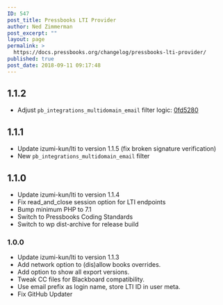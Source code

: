 ```yaml
---
ID: 547
post_title: Pressbooks LTI Provider
author: Ned Zimmerman
post_excerpt: ""
layout: page
permalink: >
  https://docs.pressbooks.org/changelog/pressbooks-lti-provider/
published: true
post_date: 2018-09-11 09:17:48
---
```

## 1.1.2
* Adjust `pb_integrations_multidomain_email` filter logic: [0fd5280](https://github.com/pressbooks/pressbooks-lti-provider/commit/0fd5280952560821492459e2c1d857db6fa67046)

## 1.1.1
 * Update izumi-kun/lti to version 1.1.5 (fix broken signature verification)
 * New `pb_integrations_multidomain_email` filter

## 1.1.0

- Update izumi-kun/lti to version 1.1.4
- Fix read_and_close session option for LTI endpoints
- Bump minimum PHP to 7.1
- Switch to Pressbooks Coding Standards
- Switch to wp dist-archive for release build

### 1.0.0

- Update izumi-kun/lti to version 1.1.3
- Add network option to (dis)allow books overrides.
- Add option to show all export versions.
- Tweak CC files for Blackboard compatibility.
- Use email prefix as login name, store LTI ID in user meta.
- Fix GitHub Updater
